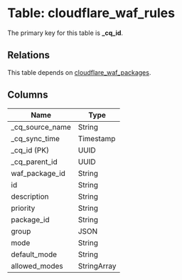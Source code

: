 # Table: cloudflare_waf_rules

The primary key for this table is **_cq_id**.

## Relations

This table depends on [cloudflare_waf_packages](cloudflare_waf_packages).

## Columns

| Name          | Type          |
| ------------- | ------------- |
|_cq_source_name|String|
|_cq_sync_time|Timestamp|
|_cq_id (PK)|UUID|
|_cq_parent_id|UUID|
|waf_package_id|String|
|id|String|
|description|String|
|priority|String|
|package_id|String|
|group|JSON|
|mode|String|
|default_mode|String|
|allowed_modes|StringArray|